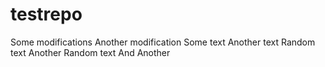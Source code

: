 # testrepo
Some modifications
Another modification
Some text
Another text
Random text
Another Random text
And Another
